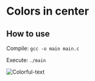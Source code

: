 # Colors in center

## How to use

Compile: `gcc -o main main.c`

Execute: `./main`

![Colorful-text](https://i.imgur.com/XzDcMm1.png)
